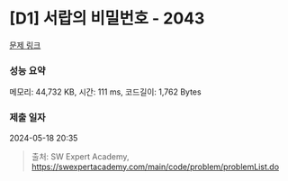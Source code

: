 # [D1] 서랍의 비밀번호 - 2043 

[문제 링크](https://swexpertacademy.com/main/code/problem/problemDetail.do?contestProbId=AV5QJ_8KAx8DFAUq) 

### 성능 요약

메모리: 44,732 KB, 시간: 111 ms, 코드길이: 1,762 Bytes

### 제출 일자

2024-05-18 20:35



> 출처: SW Expert Academy, https://swexpertacademy.com/main/code/problem/problemList.do